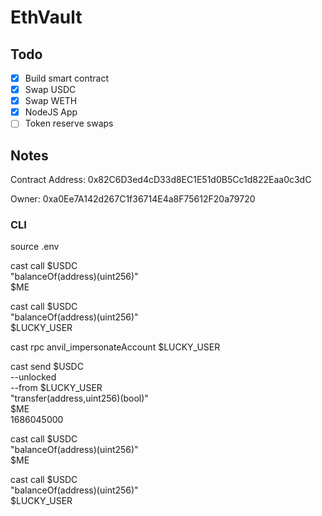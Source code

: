 # EthVault

## Todo

- [x] Build smart contract
- [x] Swap USDC
- [x] Swap WETH
- [x] NodeJS App
- [ ] Token reserve swaps

## Notes

Contract Address: 0x82C6D3ed4cD33d8EC1E51d0B5Cc1d822Eaa0c3dC

Owner: 0xa0Ee7A142d267C1f36714E4a8F75612F20a79720

### CLI

source .env

cast call $USDC \
 "balanceOf(address)(uint256)" \
 $ME

cast call $USDC \
 "balanceOf(address)(uint256)" \
 $LUCKY_USER

cast rpc anvil_impersonateAccount $LUCKY_USER

cast send $USDC \
--unlocked \
--from $LUCKY_USER \
 "transfer(address,uint256)(bool)" \
 $ME \
 1686045000

cast call $USDC \
 "balanceOf(address)(uint256)" \
 $ME

cast call $USDC \
 "balanceOf(address)(uint256)" \
 $LUCKY_USER
